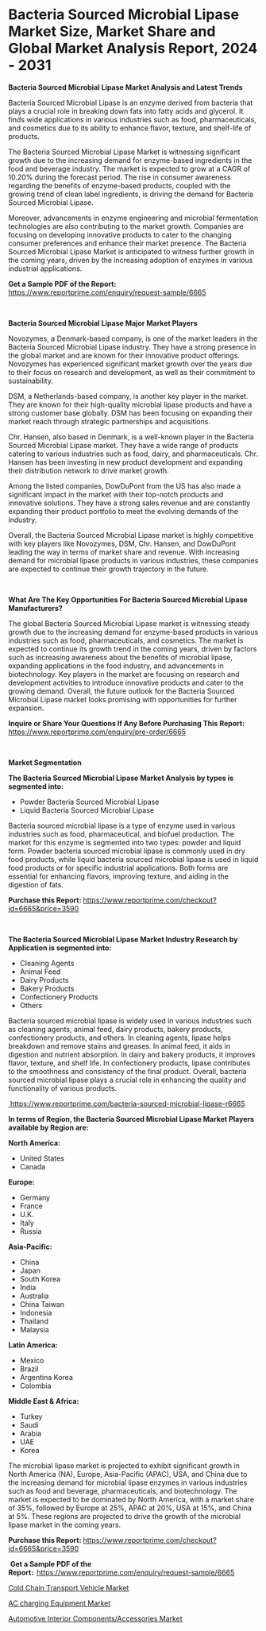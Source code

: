 <p><h1>Bacteria Sourced Microbial Lipase Market Size, Market Share and Global Market Analysis Report, 2024 - 2031</h1></p><p><strong>Bacteria Sourced Microbial Lipase Market Analysis and Latest Trends</strong></p>
<p><p>Bacteria Sourced Microbial Lipase is an enzyme derived from bacteria that plays a crucial role in breaking down fats into fatty acids and glycerol. It finds wide applications in various industries such as food, pharmaceuticals, and cosmetics due to its ability to enhance flavor, texture, and shelf-life of products.</p><p>The Bacteria Sourced Microbial Lipase Market is witnessing significant growth due to the increasing demand for enzyme-based ingredients in the food and beverage industry. The market is expected to grow at a CAGR of 10.20% during the forecast period. The rise in consumer awareness regarding the benefits of enzyme-based products, coupled with the growing trend of clean label ingredients, is driving the demand for Bacteria Sourced Microbial Lipase.</p><p>Moreover, advancements in enzyme engineering and microbial fermentation technologies are also contributing to the market growth. Companies are focusing on developing innovative products to cater to the changing consumer preferences and enhance their market presence. The Bacteria Sourced Microbial Lipase Market is anticipated to witness further growth in the coming years, driven by the increasing adoption of enzymes in various industrial applications.</p></p>
<p><strong>Get a Sample PDF of the Report:&nbsp;</strong> <a href="https://www.reportprime.com/enquiry/request-sample/6665">https://www.reportprime.com/enquiry/request-sample/6665</a></p>
<p>&nbsp;</p>
<p><strong>Bacteria Sourced Microbial Lipase Major Market Players</strong></p>
<p><p>Novozymes, a Denmark-based company, is one of the market leaders in the Bacteria Sourced Microbial Lipase industry. They have a strong presence in the global market and are known for their innovative product offerings. Novozymes has experienced significant market growth over the years due to their focus on research and development, as well as their commitment to sustainability.</p><p>DSM, a Netherlands-based company, is another key player in the market. They are known for their high-quality microbial lipase products and have a strong customer base globally. DSM has been focusing on expanding their market reach through strategic partnerships and acquisitions.</p><p>Chr. Hansen, also based in Denmark, is a well-known player in the Bacteria Sourced Microbial Lipase market. They have a wide range of products catering to various industries such as food, dairy, and pharmaceuticals. Chr. Hansen has been investing in new product development and expanding their distribution network to drive market growth.</p><p>Among the listed companies, DowDuPont from the US has also made a significant impact in the market with their top-notch products and innovative solutions. They have a strong sales revenue and are constantly expanding their product portfolio to meet the evolving demands of the industry.</p><p>Overall, the Bacteria Sourced Microbial Lipase market is highly competitive with key players like Novozymes, DSM, Chr. Hansen, and DowDuPont leading the way in terms of market share and revenue. With increasing demand for microbial lipase products in various industries, these companies are expected to continue their growth trajectory in the future.</p></p>
<p>&nbsp;</p>
<p><strong>What Are The Key Opportunities For Bacteria Sourced Microbial Lipase Manufacturers?</strong></p>
<p><p>The global Bacteria Sourced Microbial Lipase market is witnessing steady growth due to the increasing demand for enzyme-based products in various industries such as food, pharmaceuticals, and cosmetics. The market is expected to continue its growth trend in the coming years, driven by factors such as increasing awareness about the benefits of microbial lipase, expanding applications in the food industry, and advancements in biotechnology. Key players in the market are focusing on research and development activities to introduce innovative products and cater to the growing demand. Overall, the future outlook for the Bacteria Sourced Microbial Lipase market looks promising with opportunities for further expansion.</p></p>
<p><strong>Inquire or Share Your Questions If Any Before Purchasing This Report:</strong> <a href="https://www.reportprime.com/enquiry/pre-order/6665">https://www.reportprime.com/enquiry/pre-order/6665</a></p>
<p>&nbsp;</p>
<p><strong>Market Segmentation</strong></p>
<p><strong>The Bacteria Sourced Microbial Lipase Market Analysis by types is segmented into:</strong></p>
<p><ul><li>Powder Bacteria Sourced Microbial Lipase</li><li>Liquid Bacteria Sourced Microbial Lipase</li></ul></p>
<p><p>Bacteria sourced microbial lipase is a type of enzyme used in various industries such as food, pharmaceutical, and biofuel production. The market for this enzyme is segmented into two types: powder and liquid form. Powder bacteria sourced microbial lipase is commonly used in dry food products, while liquid bacteria sourced microbial lipase is used in liquid food products or for specific industrial applications. Both forms are essential for enhancing flavors, improving texture, and aiding in the digestion of fats.</p></p>
<p><strong>Purchase this Report:&nbsp;</strong><a href="https://www.reportprime.com/checkout?id=6665&price=3590">https://www.reportprime.com/checkout?id=6665&price=3590</a></p>
<p>&nbsp;</p>
<p><strong>The Bacteria Sourced Microbial Lipase Market Industry Research by Application is segmented into:</strong></p>
<p><ul><li>Cleaning Agents</li><li>Animal Feed</li><li>Dairy Products</li><li>Bakery Products</li><li>Confectionery Products</li><li>Others</li></ul></p>
<p><p>Bacteria sourced microbial lipase is widely used in various industries such as cleaning agents, animal feed, dairy products, bakery products, confectionery products, and others. In cleaning agents, lipase helps breakdown and remove stains and greases. In animal feed, it aids in digestion and nutrient absorption. In dairy and bakery products, it improves flavor, texture, and shelf life. In confectionery products, lipase contributes to the smoothness and consistency of the final product. Overall, bacteria sourced microbial lipase plays a crucial role in enhancing the quality and functionality of various products.</p></p>
<p><a href="https://www.reportprime.com/bacteria-sourced-microbial-lipase-r6665">&nbsp;https://www.reportprime.com/bacteria-sourced-microbial-lipase-r6665</a></p>
<p><strong>In terms of Region, the Bacteria Sourced Microbial Lipase Market Players available by Region are:</strong></p>
<p>
    <p> <strong> North America: </strong>
        <ul>
            <li>United States</li>
            <li>Canada</li>
        </ul>
        </p> 
    <p> <strong> Europe: </strong>
        <ul>
            <li>Germany</li>
            <li>France</li>
            <li>U.K.</li>
            <li>Italy</li>
            <li>Russia</li>
        </ul>
        </p> 
    <p> <strong> Asia-Pacific: </strong>
        <ul>
            <li>China</li>
            <li>Japan</li>
            <li>South Korea</li>
            <li>India</li>
            <li>Australia</li>
            <li>China Taiwan</li>
            <li>Indonesia</li>
            <li>Thailand</li>
            <li>Malaysia</li>
        </ul>
        </p> 
    <p> <strong> Latin America: </strong>
        <ul>
            <li>Mexico</li>
            <li>Brazil</li>
            <li>Argentina Korea</li>
            <li>Colombia</li>
        </ul>
        </p> 
    <p> <strong> Middle East & Africa: </strong>
        <ul>
            <li>Turkey</li>
            <li>Saudi</li>
            <li>Arabia</li>
            <li>UAE</li>
            <li>Korea</li>
        </ul>
    </p>
    </p>
<p><p>The microbial lipase market is projected to exhibit significant growth in North America (NA), Europe, Asia-Pacific (APAC), USA, and China due to the increasing demand for microbial lipase enzymes in various industries such as food and beverage, pharmaceuticals, and biotechnology. The market is expected to be dominated by North America, with a market share of 35%, followed by Europe at 25%, APAC at 20%, USA at 15%, and China at 5%. These regions are projected to drive the growth of the microbial lipase market in the coming years.</p></p>
<p><strong>Purchase this Report: </strong><a href="https://www.reportprime.com/checkout?id=6665&price=3590">https://www.reportprime.com/checkout?id=6665&price=3590</a></p>
<p>&nbsp;<strong>Get a Sample PDF of the Report:&nbsp;&nbsp;</strong><a href="https://www.reportprime.com/enquiry/request-sample/6665">https://www.reportprime.com/enquiry/request-sample/6665</a></p>
<p><strong></strong></p>
<p><p><a href="https://www.linkedin.com/pulse/cold-chain-transport-vehicle-market-research-report-provides-mtsbe?trackingId=6eXnZX6FWPpv9IvZFDovYg%3D%3D">Cold Chain Transport Vehicle Market</a></p><p><a href="https://www.linkedin.com/pulse/ac-charging-equipment-market-research-report-reveals-latest-gzfse?trackingId=5ASZ8KtaxXNotzRxFiCoTQ%3D%3D">AC charging Equipment Market</a></p><p><a href="https://www.linkedin.com/pulse/automotive-interior-componentsaccessories-market-comprehensive-rmrie?trackingId=S%2F4Kp5s4f7d47pgm0b7EJw%3D%3D">Automotive Interior Components/Accessories Market</a></p></p>
